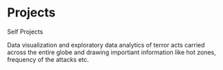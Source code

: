 # Projects
Self Projects



Data visualization and exploratory data analytics of terror acts carried across the entire globe and drawing importiant information like hot zones, frequency of the attacks etc.
